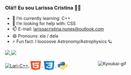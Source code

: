 ### Olá!! Eu sou Larissa Cristina 👋😊

- 🌱 I’m currently learning: C++
- 🤔 I’m looking for help with: CSS
- 📫 E-mail: larissacristina.nunes@outlook.com
- 😄 Pronouns: ela / dela
- ⚡ Fun fact: I looooove Astronomy/Astrophysics 🪐

<div>
  <a href="https://github.com/Laregou">
  <img height="180em" src="https://github-readme-stats.vercel.app/api?username=Laregou&show_icons=true&theme=dracula&include_all_commits=true&count_private=true"/>
  <img height="180em" src="https://github-readme-stats.vercel.app/api/top-langs/?username=Laregou&layout=compact&langs_count=7&theme=dracula"/>
</div>
<div style="display: inline_block"><br>
  <img align="center" alt="Lari-C++" height="30" width="40" src="https://cdn.jsdelivr.net/gh/devicons/devicon/icons/cplusplus/cplusplus-original.svg">
  <img align="center" alt="Lari-HTML" height="30" width="40" src="https://raw.githubusercontent.com/devicons/devicon/master/icons/html5/html5-original.svg">
  <img align="center" alt="Lari-CSS" height="30" width="40" src="https://raw.githubusercontent.com/devicons/devicon/master/icons/css3/css3-original.svg">
  <img align="center" alt="Rafa-Python" height="30" width="40" src="https://raw.githubusercontent.com/devicons/devicon/master/icons/python/python-original.svg">

  <img align="right" height="200" width ="200" alt="Kyoukai-gif" src="https://media.giphy.com/media/te7un72Y3rIqI/giphy.gif">
</div>

